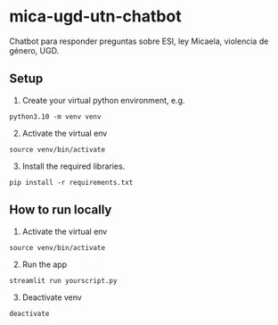 # mica-ugd-utn-chatbot
Chatbot para responder preguntas sobre ESI, ley Micaela, violencia de género, UGD.

## Setup

1) Create your virtual python environment, e.g.
   
```
python3.10 -m venv venv
```

2) Activate the virtual env 
   
```
source venv/bin/activate
```

3) Install the required libraries.

```
pip install -r requirements.txt
```


## How to run locally

1. Activate the virtual env

```
source venv/bin/activate
```

2. Run the app

```
streamlit run yourscript.py
```

3. Deactivate venv

```
deactivate
```

